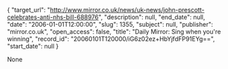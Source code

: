 {
  "target_url": "http://www.mirror.co.uk/news/uk-news/john-prescott-celebrates-anti-nhs-bill-688976", 
  "description": null, 
  "end_date": null, 
  "date": "2006-01-01T12:00:00", 
  "slug": 1355, 
  "subject": null, 
  "publisher": "mirror.co.uk", 
  "open_access": false, 
  "title": "Daily Mirror: Sing when you're winning", 
  "record_id": "20060101T120000/iG6z02ez+HbYjfdFP91EYg==", 
  "start_date": null
}

None